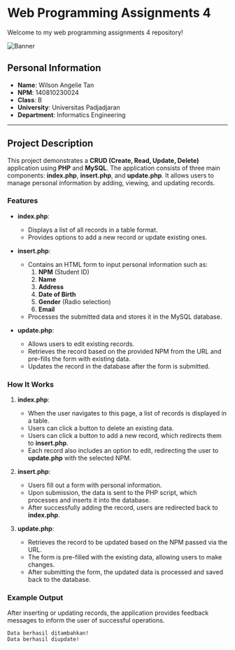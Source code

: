 # Web Programming Assignments 4

Welcome to my web programming assignments 4 repository!

![Banner](https://c.tenor.com/bCfpwMjfAi0AAAAC/tenor.gif)

## Personal Information
- **Name**: Wilson Angelie Tan
- **NPM**: 140810230024
- **Class**: B
- **University**: Universitas Padjadjaran
- **Department**: Informatics Engineering

---

## Project Description

This project demonstrates a **CRUD (Create, Read, Update, Delete)** application using **PHP** and **MySQL**. The application consists of three main components: **index.php**, **insert.php**, and **update.php**. It allows users to manage personal information by adding, viewing, and updating records.

### Features
- **index.php**: 
  - Displays a list of all records in a table format.
  - Provides options to add a new record or update existing ones.
  
- **insert.php**:
  - Contains an HTML form to input personal information such as:
    1. **NPM** (Student ID)
    2. **Name**
    3. **Address**
    4. **Date of Birth**
    5. **Gender** (Radio selection)
    6. **Email**
  - Processes the submitted data and stores it in the MySQL database.
  
- **update.php**:
  - Allows users to edit existing records.
  - Retrieves the record based on the provided NPM from the URL and pre-fills the form with existing data.
  - Updates the record in the database after the form is submitted.

### How It Works
1. **index.php**:
   - When the user navigates to this page, a list of records is displayed in a table.
   - Users can click a button to delete an existing data.
   - Users can click a button to add a new record, which redirects them to **insert.php**.
   - Each record also includes an option to edit, redirecting the user to **update.php** with the selected NPM.

2. **insert.php**:
   - Users fill out a form with personal information.
   - Upon submission, the data is sent to the PHP script, which processes and inserts it into the database.
   - After successfully adding the record, users are redirected back to **index.php**.

3. **update.php**:
   - Retrieves the record to be updated based on the NPM passed via the URL.
   - The form is pre-filled with the existing data, allowing users to make changes.
   - After submitting the form, the updated data is processed and saved back to the database.

### Example Output

After inserting or updating records, the application provides feedback messages to inform the user of successful operations. 

```plaintext
Data berhasil ditambahkan! 
Data berhasil diupdate!
